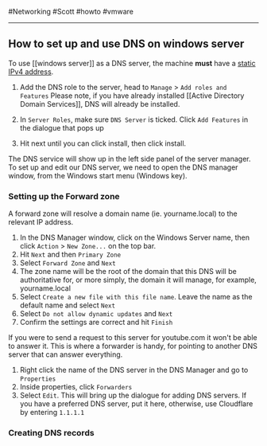 #Networking #Scott #howto #vmware 

---

## How to set up and use DNS on windows server

To use [[windows server]] as a DNS server, the machine **must** have a [static IPv4 address](IP%20Addressing#Setting%20a%20static%20IPv4). 

1. Add the DNS role to the server, head to `Manage` > `Add roles and Features`
Please note, if you have already installed [[Active Directory Domain Services]], DNS will already be installed.

2. In `Server Roles`, make sure `DNS Server` is ticked. Click `Add Features` in the dialogue that pops up
3. Hit next until you can click install, then click install. 

The DNS service will show up in the left side panel of the server manager. To set up and edit our DNS server, we need to open the DNS manager window, from the Windows start menu (Windows key).

### Setting up the Forward zone

A forward zone will resolve a domain name (ie. yourname.local) to the relevant IP address. 

1. In the DNS Manager window, click on the Windows Server name, then click `Action` > `New Zone...` on the top bar. 
2. Hit `Next` and then `Primary Zone`
3. Select `Forward Zone` and `Next`
4. The zone name will be the root of the domain that this DNS will be authoritative for, or more simply, the domain it will manage, for example, yourname.local
5. Select `Create a new file with this file name`. Leave the name as the default name and select `Next`
6. Select `Do not allow dynamic updates` and `Next`
7. Confirm the settings are correct and hit `Finish`

If you were to send a request to this server for youtube.com it won't be able to answer it. This is where a forwarder is handy, for pointing to another DNS server that can answer everything.

1. Right click the name of the DNS server in the DNS Manager and go to `Properties`
2. Inside properties, click `Forwarders`
3. Select `Edit`. This will bring up the dialogue for adding DNS servers. If you have a preferred DNS server, put it here, otherwise, use Cloudflare by entering `1.1.1.1`

### Creating DNS records

